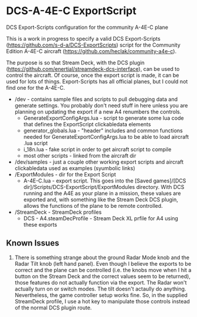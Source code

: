 # DCS-A-4E-C ExportScript
DCS Export-Scripts configuration for the community A-4E-C plane

This is a work in progress to specify a valid DCS Export-Scripts (https://github.com/s-d-a/DCS-ExportScripts) script for the Community Edition A-4E-C aircraft (https://github.com/heclak/community-a4e-c).

The purpose is so that Stream Deck, with the DCS plugin (https://github.com/enertial/streamdeck-dcs-interface), can be used to control the aircraft. Of course, once the export script is made, it can be used for lots of things. Export-Scripts has all official planes, but I could not find one for the A-4E-C.

<ul>
<li>
    /dev - contains sample files and scripts to pull debugging data and generate settings. You probably don't need stuff in here unless you are planning on updating the export if a new A4 renumbers the controls.
    <ul>
    <li>GenerateExportConfigArgs.lua - script to generate some lua code that defines the ExportScript clickabledata elements</li>
    <li>generator_globals.lua - "header" includes and common functions needed for GenerateExportConfigArgs.lua to be able to load aircraft .lua script</li>
    <li>i_18n.lua - fake script in order to get aircraft script to compile</li>
    <li>most other scripts - linked from the aircraft dir</li>
    </ul>
</li>
<li>/dev/samples - just a couple other working export scripts and aircraft clickabledata used as examples (syumbolic links)</li>
<li>/ExportModules - dir for the Export Script
    <ul>
    <li>A-4E-C.lua - export script. This goes into the [Saved games]/[DCS dir]/Scripts/DCS-ExportScript/ExportModules directory. With DCS running and the A4E as your plane in a mission, these values are exported and, with something like the Stream Deck DCS plugin, allows the functions of the plane to be remote controlled.</li>
    </ul>
</li>
<li>/StreamDeck - StreamDeck profiles
    <ul>
    <li>DCS - A4.steamDecProfile - Stream Deck XL prfile for A4 using these exports</li>
    </ul>
</li>
</ul>

## Known Issues
<ol>
<li>
There is something strange about the ground Radar Mode knob and the Radar Tilt knob (left hand panel). Even though I believe the exports to be correct and the plane can be controlled (i.e. the knobs move when I hit a button on the Stream Deck and the correct values seem to be returned), those features do not actually function via the export. The Radar won't actually turn on or switch modes. The tilt doesn't actaully do anything. Nevertheless, the game controller setup works fine. So, in the supplied StreamDeck profile, I use a hot key to manipulate those controls instead of the normal DCS plugin route.
</li>
</ol>
